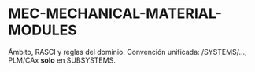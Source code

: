 # MEC-MECHANICAL-MATERIAL-MODULES
Ámbito, RASCI y reglas del dominio. Convención unificada: /SYSTEMS/…; PLM/CAx **solo** en SUBSYSTEMS.
